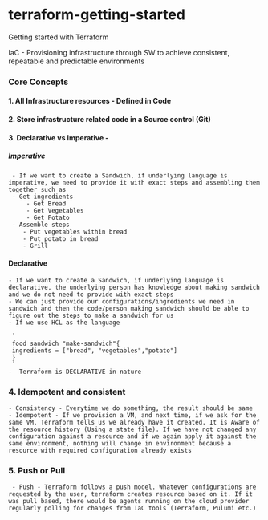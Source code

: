 # terraform-getting-started
Getting started with Terraform

IaC - Provisioning infrastructure through SW to achieve consistent, repeatable and predictable environments

### Core Concepts

#### 1. All Infrastructure resources  - Defined in Code
#### 2. Store infrastructure related code in a Source control (Git)
#### 3. Declarative vs Imperative - 
##### Imperative 
     - If we want to create a Sandwich, if underlying language is imperative, we need to provide it with exact steps and assembling them together such as
     - Get ingredients
         - Get Bread
         - Get Vegetables
         - Get Potato
     - Assemble steps
        - Put vegetables within bread
        - Put potato in bread
        - Grill

#### Declarative 
    - If we want to create a Sandwich, if underlying language is declarative, the underlying person has knowledge about making sandwich and we do not need to provide with exact steps
    - We can just provide our configurations/ingredients we need in sandwich and then the code/person making sandwich should be able to figure out the steps to make a sandwich for us
    - If we use HCL as the language

     `
     food sandwich "make-sandwich"{
     ingredients = ["bread", "vegetables","potato"]
     }
     `
    -  Terraform is DECLARATIVE in nature 
### 4. Idempotent and consistent
    - Consistency - Everytime we do something, the result should be same
    - Idempotent - If we provision a VM, and next time, if we ask for the same VM, Terraform tells us we already have it created. It is Aware of the resource history (Using a state file). If we have not changed any configuration against a resource and if we again apply it against the same environment, nothing will change in environment because a resource with required configuration already exists 

### 5. Push or Pull
     - Push - Terraform follows a push model. Whatever configurations are requested by the user, terraform creates resource based on it. If it was pull based, there would be agents running on the cloud provider regularly polling for changes from IaC tools (Terraform, Pulumi etc.)
